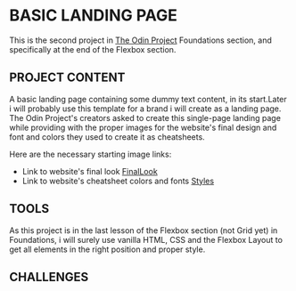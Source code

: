 # BASIC LANDING PAGE
This is the second project in [The Odin Project](https://www.theodinproject.com) Foundations section, and specifically at the end of the Flexbox section. 

## PROJECT CONTENT
A basic landing page containing some dummy text content, in its start.Later i will probably use this template for a brand i will create as a landing page. The Odin Project's creators asked to create this single-page landing page while providing with the proper images for the website's final design and font and colors they used to create it as cheatsheets. 

Here are the necessary starting image links:
* Link to website's final look [FinalLook](https://cdn.statically.io/gh/TheOdinProject/curriculum/81a5d553f4073e593d23a6ab00d50eef8620796d/foundations/html_css/project/imgs/01.png)
* Link to website's cheatsheet colors and fonts [Styles](https://cdn.statically.io/gh/TheOdinProject/curriculum/a38403e7d81cc8305af16ac48985cfbde87834d6/foundations/html_css/flexbox/project-landing-page/imgs/02.png)

## TOOLS
As this project is in the last lesson of the Flexbox section (not Grid yet) in Foundations, i will surely use vanilla HTML, CSS and the Flexbox Layout to get all elements in the right position and proper style. 

## CHALLENGES
